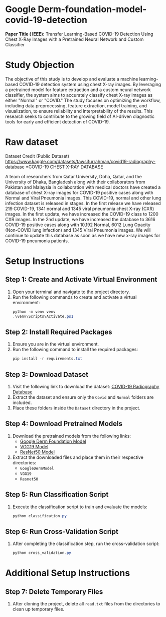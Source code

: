 # Google Derm-foundation-model-covid-19-detection
<b>Paper Title ( IEEE):</b>
Transfer Learning-Based COVID-19 Detection Using Chest X-Ray Images with a Pretrained Neural Network and Custom Classifier

# Study Objection 
The objective of this study is to develop and evaluate a machine learning-based COVID-19 detection system using chest X-ray images. By leveraging a pretrained model for feature extraction and a custom neural network classifier, the system aims to accurately classify chest X-ray images as either "Normal" or "COVID." The study focuses on optimizing the workflow, including data preprocessing, feature extraction, model training, and visualization, to ensure reliability and interpretability of the results. This research seeks to contribute to the growing field of AI-driven diagnostic tools for early and efficient detection of COVID-19.


# Raw dataset 
Dataset Credit (Public Dataset)
https://www.kaggle.com/datasets/tawsifurrahman/covid19-radiography-database
*COVID-19 CHEST X-RAY DATABASE

A team of researchers from Qatar University, Doha, Qatar, and the University of Dhaka, Bangladesh along with their collaborators from Pakistan and Malaysia in collaboration with medical doctors have created a database of chest X-ray images for COVID-19 positive cases along with Normal and Viral Pneumonia images. This COVID-19, normal and other lung infection dataset is released in stages. In the first release we have released 219 COVID-19, 1341 normal and 1345 viral pneumonia chest X-ray (CXR) images. In the first update, we have increased the COVID-19 class to 1200 CXR images. In the 2nd update, we have increased the database to 3616 COVID-19 positive cases along with 10,192 Normal, 6012 Lung Opacity (Non-COVID lung infection) and 1345 Viral Pneumonia images. We will continue to update this database as soon as we have new x-ray images for COVID-19 pneumonia patients.

# Setup Instructions

## Step 1: Create and Activate Virtual Environment
1. Open your terminal and navigate to the project directory.
2. Run the following commands to create and activate a virtual environment:
   ```powershell
   python -m venv venv
   .\venv\Scripts\Activate.ps1
   ```

## Step 2: Install Required Packages
1. Ensure you are in the virtual environment.
2. Run the following command to install the required packages:
   ```powershell
   pip install -r requirements.txt
   ```

## Step 3: Download Dataset
1. Visit the following link to download the dataset:
   [COVID-19 Radiography Database](https://www.kaggle.com/datasets/tawsifurrahman/covid19-radiography-database)
2. Extract the dataset and ensure only the `Covid` and `Normal` folders are included.
3. Place these folders inside the `Dataset` directory in the project.

## Step 4: Download Pretrained Models
1. Download the pretrained models from the following links:
   - [Google Derm Foundation Model](https://huggingface.co/google/derm-foundation)
   - [VGG19 Model](https://huggingface.co/keras-io/VGG19/tree/main)
   - [ResNet50 Model](https://huggingface.co/microsoft/resnet-50)
2. Extract the downloaded files and place them in their respective directories:
   - `GoogleDermModel`
   - `VGG19`
   - `Resnet50`

## Step 5: Run Classification Script
1. Execute the classification script to train and evaluate the models:
   ```powershell
   python classification.py
   ```

## Step 6: Run Cross-Validation Script
1. After completing the classification step, run the cross-validation script:
   ```powershell
   python cross_validation.py
   ```

# Additional Setup Instructions

## Step 7: Delete Temporary Files
1. After cloning the project, delete all `read.txt` files from the directories to clean up temporary files.

